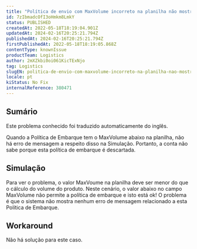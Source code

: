 ```yaml
---
title: "Política de envio com MaxVolume incorreto na planilha não mostra erro de mensagem na simulação"
id: 7zIbmadcOfI3oHmkm8LmkY
status: PUBLISHED
createdAt: 2022-05-18T18:19:04.901Z
updatedAt: 2024-02-16T20:25:21.794Z
publishedAt: 2024-02-16T20:25:21.794Z
firstPublishedAt: 2022-05-18T18:19:05.868Z
contentType: knownIssue
productTeam: Logistics
author: 2mXZkbi0oi061KicTExNjo
tag: Logistics
slugEN: politica-de-envio-com-maxvolume-incorreto-na-planilha-nao-mostra-erro-de-mensagem-na-simulacao
locale: pt
kiStatus: No Fix
internalReference: 380471
---
```


## Sumário

<div class="alert alert-info">
  <p>Este problema conhecido foi traduzido automaticamente do inglês.</p>
</div>


Quando a Política de Embarque tem o MaxVolume abaixo na planilha, não há erro de mensagem a respeito disso na Simulação.
Portanto, a conta não sabe porque esta política de embarque é descartada.



## Simulação


Para ver o problema, o valor MaxVoume na planilha deve ser menor do que o cálculo do volume do produto.
Neste cenário, o valor abaixo no campo MaxVolume não permite a política de embarque e isto está ok! O problema é que o sistema não mostra nenhum erro de mensagem relacionado a esta Política de Embarque.



## Workaround


Não há solução para este caso.

